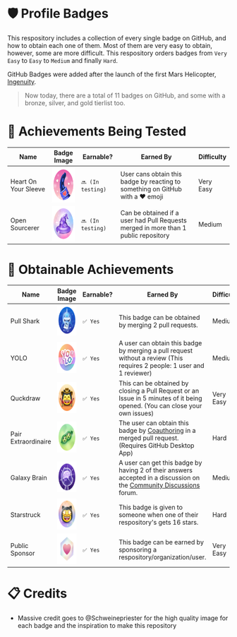 # 🛡️ Profile Badges

This respository includes a collection of every single badge on GitHub, and how to obtain each one of them. Most of them are very easy to obtain, however, some are more difficult. This respository orders badges from `Very Easy` to `Easy` to `Medium` and finally `Hard`.

GitHub Badges were added  after the launch of the first Mars Helicopter, [Ingenuity](https://en.wikipedia.org/wiki/Ingenuity_(helicopter)).

> Now today, there are a total of 11 badges on GitHub, and some with a bronze, silver, and gold tierlist too.

# 🧪 Achievements Being Tested
| Name | Badge Image | Earnable? | Earned By | Difficulty |
| --- | --- | --- | --- | --- |
Heart On Your Sleeve | <img src="https://raw.githubusercontent.com/Schweinepriester/github-profile-achievements/main/images/heart-on-your-sleeve-default.png" width="80px" height="80px"> | `🔜 (In testing)` | User cans obtain this badge by reacting to something on GitHub with a ❤️ emoji | Very Easy
Open Sourcerer | <img src="https://raw.githubusercontent.com/Schweinepriester/github-profile-achievements/main/images/open-sourcerer-default.png" width="80px" height="80px"> | `🔜 (In testing)` | Can be obtained if a user had Pull Requests merged in more than 1 public repository | Medium

# 🥇 Obtainable Achievements
| Name | Badge Image | Earnable? | Earned By | Difficulty |
| --- | --- | --- | --- | --- |
Pull Shark | <img src="https://raw.githubusercontent.com/Schweinepriester/github-profile-achievements/main/images/pull-shark-default.png" width="80px" height="70px"> | `✅ Yes` | This badge can be obtained by merging 2 pull requests. | Medium
YOLO | <img src="https://raw.githubusercontent.com/Schweinepriester/github-profile-achievements/main/images/yolo-default.png" width="80px" height="70px"> | `✅ Yes` | A user can obtain this badge by merging a pull request without a review (This requires 2 people: 1 user and 1 reviewer) | Medium
Quckdraw | <img src="https://raw.githubusercontent.com/Schweinepriester/github-profile-achievements/main/images/quickdraw-default.png" width="80px" height="70px"> | `✅ Yes` | This can be obtained by closing a Pull Request or an Issue in 5 minutes of it being opened. (You can close your own issues) | Very Easy
Pair Extraordinaire	 | <img src="https://raw.githubusercontent.com/Schweinepriester/github-profile-achievements/main/images/pair-extraordinaire-default.png" width="80px" height="70px"> | `✅ Yes` | The user can obtain this badge by [Coauthoring](https://docs.github.com/pull-requests/committing-changes-to-your-project/creating-and-editing-commits/creating-a-commit-with-multiple-authors) in a merged pull request. (Requires GitHub Desktop App) | Hard
Galaxy Brain | <img src="https://raw.githubusercontent.com/Schweinepriester/github-profile-achievements/main/images/galaxy-brain-default.png" width="80px" height="70px"> | `✅ Yes` | A user can get this badge by having 2 of their answers accepted in a discussion on the [Community Discussions](https://github.com/orgs/community/discussions/) forum. | Medium
Starstruck | <img src="https://raw.githubusercontent.com/Schweinepriester/github-profile-achievements/main/images/starstruck-default.png" width="80px" height="70px"> | `✅ Yes` | This badge is given to someone when one of their respository's gets 16 stars. | Hard
Public Sponsor | <img src="https://raw.githubusercontent.com/Schweinepriester/github-profile-achievements/main/images/public-sponsor-default.png" width="80px" height="70px"> | `✅ Yes` | This badge can be earned by sponsoring a respository/organization/user. | Very Easy
# 📋 Credits
- Massive credit goes to @Schweinepriester for the high quality image for each badge and the inspiration to make this repository
